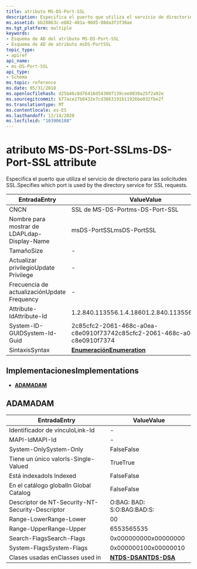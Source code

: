 ```yaml
---
title: atributo MS-DS-Port-SSL
description: Especifica el puerto que utiliza el servicio de directorio para las solicitudes SSL.
ms.assetid: bb28863c-e882-401a-90d5-08da3f3f30ae
ms.tgt_platform: multiple
keywords:
- Esquema de AD del atributo MS-DS-Port-SSL
- Esquema de AD de atributo msDS-PortSSL
topic_type:
- apiref
api_name:
- ms-DS-Port-SSL
api_type:
- Schema
ms.topic: reference
ms.date: 05/31/2018
ms.openlocfilehash: d25b46c8d76416d543007139cee8038a25f2a92e
ms.sourcegitcommit: b77ace27b0432e7cd3863191b11926be032fbe2f
ms.translationtype: MT
ms.contentlocale: es-ES
ms.lasthandoff: 12/14/2020
ms.locfileid: "103906188"
---
```

# <a name="ms-ds-port-ssl-attribute"></a><span data-ttu-id="0f26f-105">atributo MS-DS-Port-SSL</span><span class="sxs-lookup"><span data-stu-id="0f26f-105">ms-DS-Port-SSL attribute</span></span>

<span data-ttu-id="0f26f-106">Especifica el puerto que utiliza el servicio de directorio para las solicitudes SSL.</span><span class="sxs-lookup"><span data-stu-id="0f26f-106">Specifies which port is used by the directory service for SSL requests.</span></span>



| <span data-ttu-id="0f26f-107">Entrada</span><span class="sxs-lookup"><span data-stu-id="0f26f-107">Entry</span></span> | <span data-ttu-id="0f26f-108">Value</span><span class="sxs-lookup"><span data-stu-id="0f26f-108">Value</span></span> |
|-------------------|--------------------------------------|
| <span data-ttu-id="0f26f-109">CN</span><span class="sxs-lookup"><span data-stu-id="0f26f-109">CN</span></span>                | <span data-ttu-id="0f26f-110">SSL de MS-DS-Port</span><span class="sxs-lookup"><span data-stu-id="0f26f-110">ms-DS-Port-SSL</span></span>                       |
| <span data-ttu-id="0f26f-111">Nombre para mostrar de LDAP</span><span class="sxs-lookup"><span data-stu-id="0f26f-111">Ldap-Display-Name</span></span> | <span data-ttu-id="0f26f-112">msDS-PortSSL</span><span class="sxs-lookup"><span data-stu-id="0f26f-112">msDS-PortSSL</span></span>                         |
| <span data-ttu-id="0f26f-113">Tamaño</span><span class="sxs-lookup"><span data-stu-id="0f26f-113">Size</span></span>              | \-                                   |
| <span data-ttu-id="0f26f-114">Actualizar privilegio</span><span class="sxs-lookup"><span data-stu-id="0f26f-114">Update Privilege</span></span>  | \-                                   |
| <span data-ttu-id="0f26f-115">Frecuencia de actualización</span><span class="sxs-lookup"><span data-stu-id="0f26f-115">Update Frequency</span></span>  | \-                                   |
| <span data-ttu-id="0f26f-116">Attribute-Id</span><span class="sxs-lookup"><span data-stu-id="0f26f-116">Attribute-Id</span></span>      | <span data-ttu-id="0f26f-117">1.2.840.113556.1.4.1860</span><span class="sxs-lookup"><span data-stu-id="0f26f-117">1.2.840.113556.1.4.1860</span></span>              |
| <span data-ttu-id="0f26f-118">System-ID-GUID</span><span class="sxs-lookup"><span data-stu-id="0f26f-118">System-Id-Guid</span></span>    | <span data-ttu-id="0f26f-119">2c85cfc2-2061-468c-a0ea-c8e0910f7374</span><span class="sxs-lookup"><span data-stu-id="0f26f-119">2c85cfc2-2061-468c-a0ea-c8e0910f7374</span></span> |
| <span data-ttu-id="0f26f-120">Sintaxis</span><span class="sxs-lookup"><span data-stu-id="0f26f-120">Syntax</span></span>            | [<span data-ttu-id="0f26f-121">**Enumeración**</span><span class="sxs-lookup"><span data-stu-id="0f26f-121">**Enumeration**</span></span>](s-enumeration.md) |



## <a name="implementations"></a><span data-ttu-id="0f26f-122">Implementaciones</span><span class="sxs-lookup"><span data-stu-id="0f26f-122">Implementations</span></span>

-   [<span data-ttu-id="0f26f-123">**ADAM**</span><span class="sxs-lookup"><span data-stu-id="0f26f-123">**ADAM**</span></span>](#adam)

## <a name="adam"></a><span data-ttu-id="0f26f-124">ADAM</span><span class="sxs-lookup"><span data-stu-id="0f26f-124">ADAM</span></span>



| <span data-ttu-id="0f26f-125">Entrada</span><span class="sxs-lookup"><span data-stu-id="0f26f-125">Entry</span></span> | <span data-ttu-id="0f26f-126">Value</span><span class="sxs-lookup"><span data-stu-id="0f26f-126">Value</span></span> |
|------------------------|------------------------------------------|
| <span data-ttu-id="0f26f-127">Identificador de vínculo</span><span class="sxs-lookup"><span data-stu-id="0f26f-127">Link-Id</span></span>                | \-                                       |
| <span data-ttu-id="0f26f-128">MAPI-Id</span><span class="sxs-lookup"><span data-stu-id="0f26f-128">MAPI-Id</span></span>                | \-                                       |
| <span data-ttu-id="0f26f-129">System-Only</span><span class="sxs-lookup"><span data-stu-id="0f26f-129">System-Only</span></span>            | <span data-ttu-id="0f26f-130">False</span><span class="sxs-lookup"><span data-stu-id="0f26f-130">False</span></span>                                    |
| <span data-ttu-id="0f26f-131">Tiene un único valor</span><span class="sxs-lookup"><span data-stu-id="0f26f-131">Is-Single-Valued</span></span>       | <span data-ttu-id="0f26f-132">True</span><span class="sxs-lookup"><span data-stu-id="0f26f-132">True</span></span>                                     |
| <span data-ttu-id="0f26f-133">Está indexado</span><span class="sxs-lookup"><span data-stu-id="0f26f-133">Is Indexed</span></span>             | <span data-ttu-id="0f26f-134">False</span><span class="sxs-lookup"><span data-stu-id="0f26f-134">False</span></span>                                    |
| <span data-ttu-id="0f26f-135">En el catálogo global</span><span class="sxs-lookup"><span data-stu-id="0f26f-135">In Global Catalog</span></span>      | <span data-ttu-id="0f26f-136">False</span><span class="sxs-lookup"><span data-stu-id="0f26f-136">False</span></span>                                    |
| <span data-ttu-id="0f26f-137">Descriptor de NT-Security-</span><span class="sxs-lookup"><span data-stu-id="0f26f-137">NT-Security-Descriptor</span></span> | <span data-ttu-id="0f26f-138">O:BAG: BAD: S:</span><span class="sxs-lookup"><span data-stu-id="0f26f-138">O:BAG:BAD:S:</span></span>                             |
| <span data-ttu-id="0f26f-139">Range-Lower</span><span class="sxs-lookup"><span data-stu-id="0f26f-139">Range-Lower</span></span>            | <span data-ttu-id="0f26f-140">0</span><span class="sxs-lookup"><span data-stu-id="0f26f-140">0</span></span>                                        |
| <span data-ttu-id="0f26f-141">Range-Upper</span><span class="sxs-lookup"><span data-stu-id="0f26f-141">Range-Upper</span></span>            | <span data-ttu-id="0f26f-142">65535</span><span class="sxs-lookup"><span data-stu-id="0f26f-142">65535</span></span>                                    |
| <span data-ttu-id="0f26f-143">Search-Flags</span><span class="sxs-lookup"><span data-stu-id="0f26f-143">Search-Flags</span></span>           | <span data-ttu-id="0f26f-144">0x00000000</span><span class="sxs-lookup"><span data-stu-id="0f26f-144">0x00000000</span></span>                               |
| <span data-ttu-id="0f26f-145">System-Flags</span><span class="sxs-lookup"><span data-stu-id="0f26f-145">System-Flags</span></span>           | <span data-ttu-id="0f26f-146">0x00000010</span><span class="sxs-lookup"><span data-stu-id="0f26f-146">0x00000010</span></span>                               |
| <span data-ttu-id="0f26f-147">Clases usadas en</span><span class="sxs-lookup"><span data-stu-id="0f26f-147">Classes used in</span></span>        | [<span data-ttu-id="0f26f-148">**NTDS-DSA**</span><span class="sxs-lookup"><span data-stu-id="0f26f-148">**NTDS-DSA**</span></span>](c-ntdsdsa.md)<br/> |



 

 





